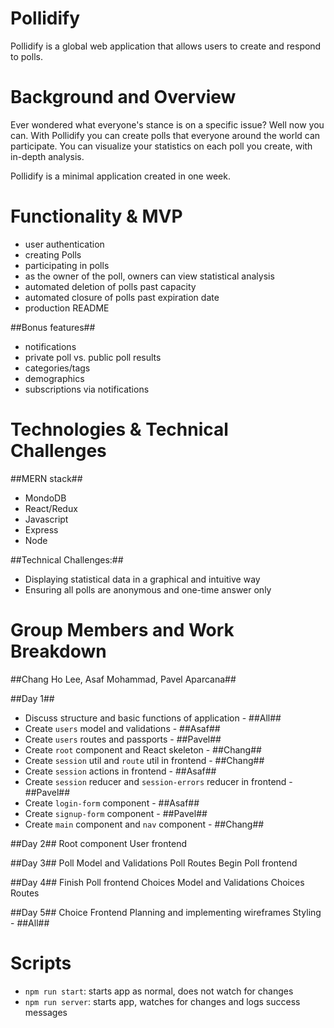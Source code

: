 # Pollidify
Pollidify is a global web application that allows users to create and respond to polls.

# Background and Overview
Ever wondered what everyone's stance is on a specific issue? Well now you can. With Pollidify you can create polls that everyone 
around the world can participate. You can visualize your statistics on each poll you create, with in-depth analysis.

Pollidify is a minimal application created in one week. 

# Functionality & MVP
* user authentication
* creating Polls
* participating in polls
* as the owner of the poll, owners can view statistical analysis
* automated deletion of polls past capacity
* automated closure of polls past expiration date
* production README

##Bonus features##
* notifications
* private poll vs. public poll results
* categories/tags
* demographics
* subscriptions via notifications

# Technologies & Technical Challenges
##MERN stack##
* MondoDB
* React/Redux
* Javascript
* Express 
* Node

##Technical Challenges:##
* Displaying statistical data in a graphical and intuitive way
* Ensuring all polls are anonymous and one-time answer only

# Group Members and Work Breakdown
##Chang Ho Lee, Asaf Mohammad, Pavel Aparcana##

##Day 1##
* Discuss structure and basic functions of application - ##All##
* Create `users` model and validations - ##Asaf##
* Create `users` routes and passports - ##Pavel##
* Create `root` component and React skeleton - ##Chang##
* Create `session` util and `route` util in frontend - ##Chang##
* Create `session` actions in frontend - ##Asaf##
* Create `session` reducer and `session-errors` reducer in frontend - ##Pavel##
* Create `login-form` component - ##Asaf##
* Create `signup-form` component - ##Pavel##
* Create `main` component and `nav` component - ##Chang##

##Day 2##
Root component
User frontend

##Day 3##
Poll Model and Validations
Poll Routes
Begin Poll frontend

##Day 4##
Finish Poll frontend 
Choices Model and Validations
Choices Routes

##Day 5##
Choice Frontend
Planning and implementing wireframes
Styling - ##All##

# Scripts

* `npm run start`: starts app as normal, does not watch for changes
* `npm run server`: starts app, watches for changes and logs success messages

